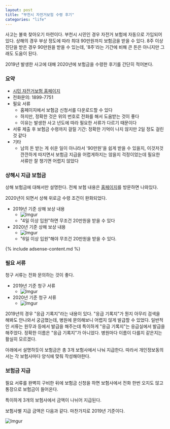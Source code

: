 ```yaml
---
layout: post
title: "부천시 자전거보험 수령 후기"
categories: "life"
---
```


사고는 불쑥 찾아오기 마련이다. 부천시 시민인 경우 자전거 보험에 자동으로 가입되어 있다. 상해의 경우 부상 정도에 따라 최대 90만원까지 보험금을 받을 수 있다. 8주 이상 진단을 받은 경우 90만원을 받을 수 있는데, '8주'라는 기간에 비해 큰 돈은 아니지만 그래도 도움이 된다.

2019년 발생한 사고에 대해 2020년에 보험금을 수령한 후기를 간단히 적어본다.

### 요약

- [시민 자전거보험 홈페이지](https://bike.bucheon.go.kr/site/homepage/menu/viewMenu?menuid=154001006)
- 전화문의: 1899-7751
- 필요 서류
    - 홈페이지에서 보험금 신청서를 다운로드할 수 있다
    - 하지만, 정확한 것은 위의 번호로 전화를 해서 도움받는 것이 좋다
    - 이유는 발생한 사고 년도에 따라 필요한 서류가 다르기 때문이다
- 서류 제출 후 보험금 수령까지 걸릴 기간: 정확한 기억이 나지 않지만 2일 정도 걸린 것 같다
- 기타
    - 남의 돈 받는 게 쉬운 일이 아니라서 '90만원'을 쉽게 받을 수 있을지, 이것저것 깐깐하게 따지면서 보험금 지급을 어렵게하지는 않을지 걱정이었는데 필요한 서류만 잘 챙기면 어렵지 않았다

### 상해시 지급 보험금

상해 보험금에 대해서만 설명한다. 전체 보험 내용은 [홈페이지](https://bike.bucheon.go.kr/site/homepage/menu/viewMenu?menuid=154001006)를 방문하면 나와있다.

2020년이 되면서 상해 위로금 수령 조건이 완화되었다.

- 2019년 기준 상해 보상 내용
    - ![Imgur](https://i.imgur.com/W1Lhbixm.png)
    - "4일 이상 입원"하면 무조건 20만원을 받을 수 있다
- 2020년 기준 상해 보상 내용
    - ![Imgur](https://i.imgur.com/FBI3YcGm.png)
    - "6일 이상 입원"해야 무조건 20만원을 받을 수 있다.

{% include adsense-content.md %}

### 필요 서류

청구 서류는 전화 문의하는 것이 좋다.

- 2019년 기준 청구 서류
    - ![Imgur](https://i.imgur.com/EgjJAaal.png)
- 2020년 기준 청구 서류
    - ![Imgur](https://i.imgur.com/qN8Z8cAl.png)

2019년의 경우 "응급 기록지"라는 내용이 있다. "응급 기록지"가 뭔지 아무리 검색을 해봐도 안나와서 궁금했는데, 병원에 문의해보니 어렵지 않게 발급할 수 있었다. 일반적인 서류는 원무과 등에서 발급을 해주는데 특이하게 "응급 기록지"는 응급실에서 발급을 해주었다. 정확한 이름은 "응급 기록지"가 아니었다. 병원마다 이름이 다를지 같은지는 활실히 모르겠다.

아래에서 설명하듯이 보험금은 총 3개 보험사에서 나눠 지급한다. 따라서 개인정보동의서는 각 보험사마다 양식에 맞춰 작성해야한다.

### 보험금 지급

필요 서류를 완벽히 구비한 뒤에 보험금 신청을 하면 보험사에서 전화 한번 오지도 않고 통장으로 보험금이 들어온다.

특이하게 3개의 보험사에서 금액이 나뉘어 지급된다.

보험사별 지급 금액은 다음과 같다. 마찬가지로 2019년 기준이다.

![Imgur](https://i.imgur.com/uhioCY5l.png)
